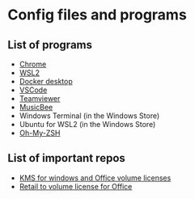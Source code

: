 # Config files and programs

## List of programs

- [Chrome](https://www.google.com/chrome/)
- [WSL2](https://docs.microsoft.com/en-us/windows/wsl/install-win10#manual-installation-steps)
- [Docker desktop](https://docs.docker.com/docker-for-windows/install/)
- [VSCode](https://code.visualstudio.com/Download)
- [Teamviewer](https://www.teamviewer.com/en-us/download/windows/)
- [MusicBee](https://getmusicbee.com/downloads/)
- Windows Terminal (in the Windows Store)
- Ubuntu for WSL2 (in the Windows Store)
- [Oh-My-ZSH](https://ohmyz.sh/#install)

## List of important repos

- [KMS for windows and Office volume licenses](https://github.com/kkkgo/KMS_VL_ALL)
- [Retail to volume license for Office](https://github.com/abbodi1406/C2R-R2V-AIO)
